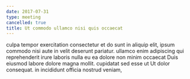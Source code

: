 ```yaml
---
date: 2017-07-31
type: meeting
cancelled: true
title: Ut commodo ullamco nisi quis occaecat
---
```

culpa tempor exercitation consectetur et do sunt in aliquip elit, ipsum commodo nisi aute in velit deserunt pariatur. ullamco enim adipiscing qui reprehenderit irure laboris nulla eu ea dolore non minim occaecat Duis eiusmod labore dolore magna mollit. cupidatat sed esse ut Ut dolor consequat. in incididunt officia nostrud veniam,